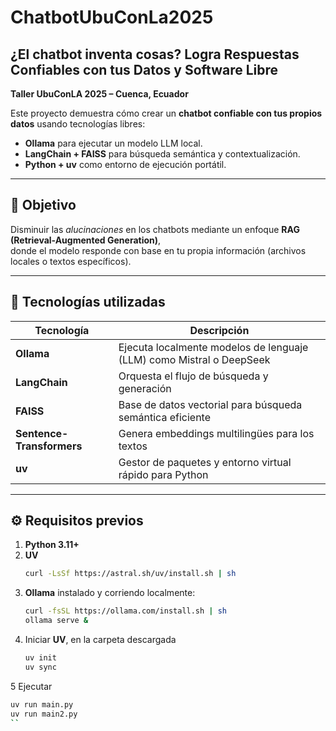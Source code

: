 # ChatbotUbuConLa2025

## ¿El chatbot inventa cosas? Logra Respuestas Confiables con tus Datos y Software Libre
**Taller UbuConLA 2025 – Cuenca, Ecuador**

Este proyecto demuestra cómo crear un **chatbot confiable con tus propios datos** usando tecnologías libres:
- **Ollama** para ejecutar un modelo LLM local.
- **LangChain + FAISS** para búsqueda semántica y contextualización.
- **Python + uv** como entorno de ejecución portátil.

---

## 🚀 Objetivo

Disminuir las *alucinaciones* en los chatbots mediante un enfoque **RAG (Retrieval-Augmented Generation)**,  
donde el modelo responde con base en tu propia información (archivos locales o textos específicos).

---

## 🧩 Tecnologías utilizadas

| Tecnología | Descripción |
|-------------|-------------|
| **Ollama** | Ejecuta localmente modelos de lenguaje (LLM) como Mistral o DeepSeek |
| **LangChain** | Orquesta el flujo de búsqueda y generación |
| **FAISS** | Base de datos vectorial para búsqueda semántica eficiente |
| **Sentence-Transformers** | Genera embeddings multilingües para los textos |
| **uv** | Gestor de paquetes y entorno virtual rápido para Python |

---

## ⚙️ Requisitos previos

1. **Python 3.11+**
2. **UV**
   ```bash
   curl -LsSf https://astral.sh/uv/install.sh | sh
   ```
3. **Ollama** instalado y corriendo localmente:
   ```bash
   curl -fsSL https://ollama.com/install.sh | sh
   ollama serve &
   ```
4. Iniciar **UV**, en la carpeta descargada
   ```bash
   uv init
   uv sync
   ```
5 Ejecutar
   ```bash
   uv run main.py
   uv run main2.py
   ``


